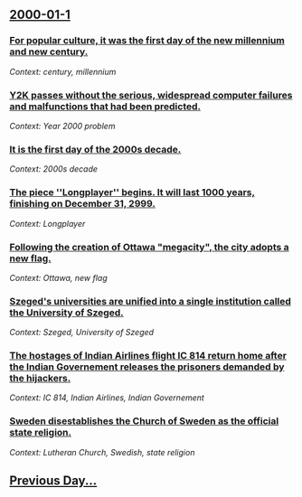 ## [2000-01-1](/news/2000/01/1/index.md)

### [For popular culture, it was the first day of the new millennium and new century.](/news/2000/01/1/for-popular-culture-it-was-the-first-day-of-the-new-millennium-and-new-century.md)
_Context: century, millennium_

### [Y2K passes without the serious, widespread computer failures and malfunctions that had been predicted.](/news/2000/01/1/y2k-passes-without-the-serious-widespread-computer-failures-and-malfunctions-that-had-been-predicted.md)
_Context: Year 2000 problem_

### [It is the first day of the 2000s decade.](/news/2000/01/1/it-is-the-first-day-of-the-2000s-decade.md)
_Context: 2000s decade_

### [The piece ''Longplayer'' begins. It will last 1000 years, finishing on December 31, 2999.](/news/2000/01/1/the-piece-longplayer-begins-it-will-last-1000-years-finishing-on-december-31-2999.md)
_Context: Longplayer_

### [Following the creation of Ottawa "megacity", the city adopts a new flag.](/news/2000/01/1/following-the-creation-of-ottawa-megacity-the-city-adopts-a-new-flag.md)
_Context: Ottawa, new flag_

### [Szeged's universities are unified into a single institution called the University of Szeged.](/news/2000/01/1/szeged-s-universities-are-unified-into-a-single-institution-called-the-university-of-szeged.md)
_Context: Szeged, University of Szeged_

### [The hostages of Indian Airlines flight IC 814 return home after the Indian Governement releases the prisoners demanded by the hijackers.](/news/2000/01/1/the-hostages-of-indian-airlines-flight-ic-814-return-home-after-the-indian-governement-releases-the-prisoners-demanded-by-the-hijackers.md)
_Context: IC 814, Indian Airlines, Indian Governement_

### [Sweden disestablishes the Church of Sweden as the official state religion.](/news/2000/01/1/sweden-disestablishes-the-church-of-sweden-as-the-official-state-religion.md)
_Context: Lutheran Church, Swedish, state religion_

## [Previous Day...](/news/1999/12/31/index.md)

